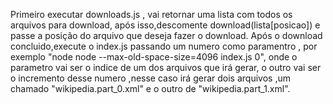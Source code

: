 Primeiro executar downloads.js ,
vai retornar uma lista com todos os arquivos para download,
após isso,descomente download(lista[posicao]) e passe a posição 
do arquivo que deseja fazer o download.
Após o download concluido,execute o index.js passando um numero como paramentro ,
por exemplo  "node node --max-old-space-size=4096 index.js 0", onde o parametro vai ser o indice de um dos arquivos que irá gerar, o outro vai ser o incremento desse numero ,nesse caso irá gerar dois arquivos ,um chamado "wikipedia.part_0.xml" e o outro de "wikipedia.part_1.xml". 

